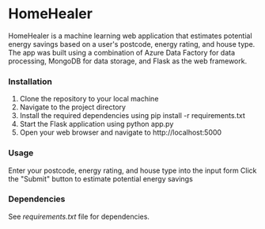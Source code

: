 # HomeHealer

HomeHealer is a machine learning web application that estimates potential energy savings based on a user's postcode, energy rating, and house type. The app was built using a combination of Azure Data Factory for data processing, MongoDB for data storage, and Flask as the web framework.

### Installation
1. Clone the repository to your local machine
2. Navigate to the project directory
3. Install the required dependencies using pip install -r requirements.txt
4. Start the Flask application using python app.py
5. Open your web browser and navigate to http://localhost:5000

### Usage

Enter your postcode, energy rating, and house type into the input form
Click the "Submit" button to estimate potential energy savings

### Dependencies

See *requirements.txt* file for dependencies.

